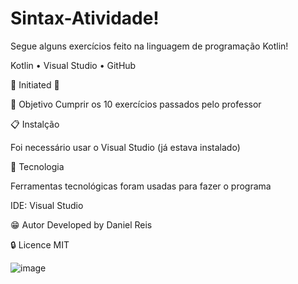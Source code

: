 # Sintax-Atividade!

Segue alguns exercícios feito na linguagem de programação Kotlin!

Kotlin • Visual Studio • GitHub

🔰 Initiated 🔰

📜 Objetivo
Cumprir os 10 exercícios passados pelo professor
 
📋 Instalção

Foi necessário usar o Visual Studio (já estava instalado) 

🧰 Tecnologia

Ferramentas tecnológicas foram usadas para fazer o programa

IDE: Visual Studio

😁 Autor
Developed by Daniel Reis

🔒 Licence
MIT

![image](https://github.com/user-attachments/assets/1494180e-dcbd-492a-a09f-0be163a38a37)
